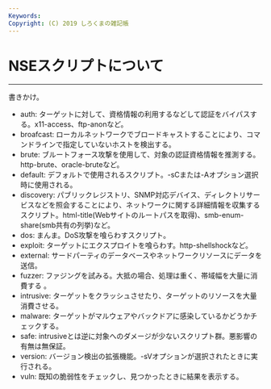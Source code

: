 ```yaml
---
Keywords:
Copyright: (C) 2019 しろくまの雑記帳
---
```


# NSEスクリプトについて

---

書きかけ。


* auth: ターゲットに対して、資格情報の利用するなどして認証をバイパスする。x11-access、ftp-anonなど。
* broafcast: ローカルネットワークでブロードキャストすることにより、コマンドラインで指定していないホストを検出する。
* brute: ブルートフォース攻撃を使用して、対象の認証資格情報を推測する。http-brute、oracle-bruteなど。
* default: デフォルトで使用されるスクリプト。-sCまたは-Aオプション選択時に使用される。
* discovery: パブリックレジストリ、SNMP対応デバイス、ディレクトリサービスなどを照会することにより、ネットワークに関する詳細情報を収集するスクリプト。html-title(Webサイトのルートパスを取得)、smb-enum-share(smb共有の列挙)など。
* dos: まんま。DoS攻撃を喰らわすスクリプト。
* exploit: ターゲットにエクスプロイトを喰らわす。http-shellshockなど。
* external: サードパーティのデータベースやネットワークリソースにデータを送信。
* fuzzer: ファジングを試みる。大抵の場合、処理は重く、帯域幅を大量に消費する 。
* intrusive: ターゲットをクラッシュさせたり、ターゲットのリソースを大量消費させる。
* malware: ターゲットがマルウェアやバックドアに感染しているかどうかチェックする。
* safe: intrusiveとは逆に対象へのダメージが少ないスクリプト群。悪影響の有無は無保証。
* version: バージョン検出の拡張機能。-sVオプションが選択されたときに実行される。
* vuln: 既知の脆弱性をチェックし、見つかったときに結果を表示する。

